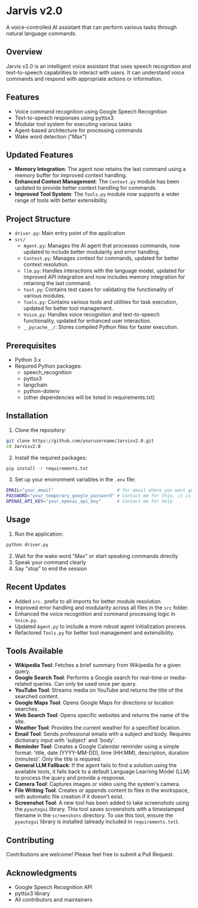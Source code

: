 # Jarvis v2.0

A voice-controlled AI assistant that can perform various tasks through natural language commands.

## Overview

Jarvis v2.0 is an intelligent voice assistant that uses speech recognition and text-to-speech capabilities to interact with users. It can understand voice commands and respond with appropriate actions or information.

## Features

- Voice command recognition using Google Speech Recognition
- Text-to-speech responses using pyttsx3
- Modular tool system for executing various tasks
- Agent-based architecture for processing commands
- Wake word detection ("Max")

## Updated Features

- **Memory Integration**: The agent now retains the last command using a memory buffer for improved context handling.
- **Enhanced Context Management**: The `Context.py` module has been updated to provide better context handling for commands.
- **Improved Tool System**: The `Tools.py` module now supports a wider range of tools with better extensibility.

## Project Structure

- `driver.py`: Main entry point of the application
- `src/`
  - `Agent.py`: Manages the AI agent that processes commands, now updated to include better modularity and error handling.
  - `Context.py`: Manages context for commands, updated for better context resolution.
  - `llm.py`: Handles interactions with the language model, updated for improved API integration and now includes memory integration for retaining the last command.
  - `test.py`: Contains test cases for validating the functionality of various modules.
  - `Tools.py`: Contains various tools and utilities for task execution, updated for better tool management.
  - `Voice.py`: Handles voice recognition and text-to-speech functionality, updated for enhanced user interaction.
  - `__pycache__/`: Stores compiled Python files for faster execution.

## Prerequisites

- Python 3.x
- Required Python packages:
  - speech_recognition
  - pyttsx3
  - langchain
  - python-dotenv
  - (other dependencies will be listed in requirements.txt)

## Installation

1. Clone the repository:

```bash
git clone https://github.com/yourusername/Jarvisv2.0.git
cd Jarvisv2.0
```

2. Install the required packages:

```bash
pip install -r requirements.txt
```

3. Set up your environment variables in the `.env` file:

```bash
EMAIL="your_email"                        # for email where you want geenrated emails to go
PASSWORD="your_temporary_google_password" # Contact me for this, it is called "passkey"
OPENAI_API_KEY="your_openai_api_key"      # Contact me for help
```

## Usage

1. Run the application:

```bash
python driver.py
```

2. Wait for the wake word "Max" or start speaking commands directly
3. Speak your command clearly
4. Say "stop" to end the session

## Recent Updates

- Added `src.` prefix to all imports for better module resolution.
- Improved error handling and modularity across all files in the `src` folder.
- Enhanced the voice recognition and command processing logic in `Voice.py`.
- Updated `Agent.py` to include a more robust agent initialization process.
- Refactored `Tools.py` for better tool management and extensibility.

## Tools Available

- **Wikipedia Tool**: Fetches a brief summary from Wikipedia for a given query.
- **Google Search Tool**: Performs a Google search for real-time or media-related queries. Can only be used once per query.
- **YouTube Tool**: Streams media on YouTube and returns the title of the searched content.
- **Google Maps Tool**: Opens Google Maps for directions or location searches.
- **Web Search Tool**: Opens specific websites and returns the name of the site.
- **Weather Tool**: Provides the current weather for a specified location.
- **Email Tool**: Sends professional emails with a subject and body. Requires dictionary input with 'subject' and 'body'.
- **Reminder Tool**: Creates a Google Calendar reminder using a simple format: 'title, date (YYYY-MM-DD), time (HH:MM), description, duration (minutes)'. Only the title is required.
- **General LLM Fallback**: If the agent fails to find a solution using the available tools, it falls back to a default Language Learning Model (LLM) to process the query and provide a response.
- **Camera Tool**: Captures images or video using the system's camera.
- **File Writing Tool**: Creates or appends content to files in the workspace, with automatic file creation if it doesn't exist.
- **Screenshot Tool**: A new tool has been added to take screenshots using the `pyautogui` library. This tool saves screenshots with a timestamped filename in the `screenshots` directory. To use this tool, ensure the `pyautogui` library is installed (already included in `requirements.txt`).

## Contributing

Contributions are welcome! Please feel free to submit a Pull Request.

## Acknowledgments

- Google Speech Recognition API
- pyttsx3 library
- All contributors and maintainers
